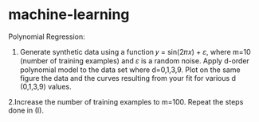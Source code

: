# machine-learning

Polynomial Regression:
1. Generate synthetic data using a function 𝑦 = sin(2𝜋𝑥) + 𝜀, where m=10
(number of training examples) and 𝜀 is a random noise. Apply d-order polynomial model
to the data set where d=0,1,3,9. Plot on the same figure the data and the curves resulting
from your fit for various d (0,1,3,9) values.



2.Increase the number of training examples to m=100. Repeat the steps done in (I).

